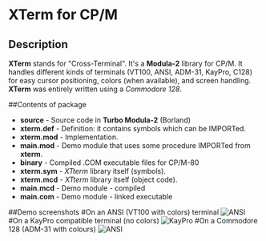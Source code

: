# XTerm for CP/M

## Description
**XTerm** stands for "Cross-Terminal". It's a **Modula-2** library for CP/M.
It handles different kinds of terminals (VT100, ANSI, ADM-31, KayPro, C128) for easy cursor positioning, colors (when available), and screen handling. **XTerm** was entirely written using a *Commodore 128*.

##Contents of package
- **source** - Source code in **Turbo Modula-2** (Borland)
 - **xterm.def** - Definition: it contains symbols which can be IMPORTed.
 - **xterm.mod** - Implementation.
 - **main.mod** - Demo module that uses some procedure IMPORTed from **xterm**.
- **binary** - Compiled .COM executable files for CP/M-80
 - **xterm.sym** - *XTterm* library itself (symbols).
 - **xterm.mcd** - *XTterm* library itself (object code).
 - **main.mcd** - Demo module - compiled
 - **main.com** - Demo module - linked executable

##Demo screenshots
#On an ANSI (VT100 with colors) terminal
![ANSI](http://www.sblendorio.eu/images/xterm-ansi.png)
#On a KayPro compatible terminal (no colors)
![KayPro](http://www.sblendorio.eu/images/xterm-kaypro.png)
#On a Commodore 128 (ADM-31 with colours)
![ANSI](http://www.sblendorio.eu/images/xterm-c128.png)
